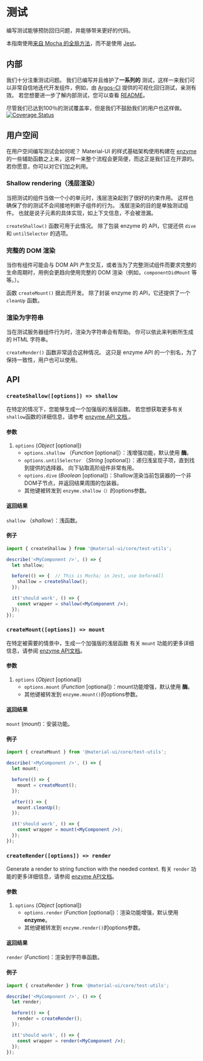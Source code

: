 # 测试

<p class="description">编写测试能够预防回归问题，并能够带来更好的代码。</p>

本指南使用[来自 Mocha 的全局方法](https://mochajs.org/api/global.html)，而不是使用 [Jest](https://jestjs.io/docs/en/api)。

## 内部

我们十分注重测试问题。 我们已编写并且维护了**一系列的** 测试，这样一来我们可以非常自信地迭代开发组件，例如，由 [Argos-CI](https://www.argos-ci.com/mui-org/material-ui) 提供的可视化回归测试，亲测有效。 若您想要进一步了解内部测试，您可以查看 [README](https://github.com/mui-org/material-ui/blob/next/test/README.md)。

尽管我们已达到100％的测试覆盖率，但是我们不鼓励我们的用户也这样做。 [![Coverage Status](https://img.shields.io/codecov/c/github/mui-org/material-ui/next.svg)](https://codecov.io/gh/mui-org/material-ui/branch/next)

## 用户空间

在用户空间编写测试会如何呢？ Material-UI 的样式基础架构使用构建在 [enzyme](https://github.com/airbnb/enzyme) 的一些辅助函数之上来，这样一来整个流程会更简便，而这正是我们正在开源的。 若你愿意，你可以对它们加之利用。

### Shallow rendering（浅层渲染）

当把测试的组件当做一个小的单元时，浅层渲染起到了很好的约束作用。 这样也确保了你的测试不会间接地判断子组件的行为。 浅层渲染的目的是单独测试组件。 也就是说子元素的具体实现，如上下文信息，不会被泄漏。

`createShallow()` 函数可用于此情况。 除了包装 enzyme 的 API，它提还供 `dive` 和 `untilSelector` 的选项。

### 完整的 DOM 渲染

当你有组件可能会与 DOM API 产生交互，或者当为了完整测试组件而要求完整的生命周期时，用例会更趋向使用完整的 DOM 渲染（例如，`componentDidMount` 等等。）。

函数 `createMount()` 据此而开发。 除了封装 enzyme 的 API，它还提供了一个 `cleanUp` 函数。

### 渲染为字符串

当在测试服务器组件行为时，渲染为字符串会有帮助。 你可以依此来判断所生成的 HTML 字符串。

`createRender()` 函数非常适合这种情况。 这只是 enzyme API 的一个别名，为了保持一致性，用户也可以使用。

## API

### `createShallow([options]) => shallow`

在特定的情况下，您能够生成一个加强版的浅层函数。 若您想获取更多有关 `shallow`函数的详细信息，请参考 [enzyme API 文档 ](https://airbnb.io/enzyme/docs/api/shallow.html)。

#### 参数

1. `options` (*Object* [optional]) 
    - `options.shallow` （*Function* [optional]）：浅增强功能，默认使用 **酶**。
    - `options.untilSelector` （*String* [optional]）：递归浅呈现子项，直到找到提供的选择器。 向下钻取高阶组件非常有用。
    - `options.dive` (*Boolean* [optional])：Shallow渲染当前包装器的一个非DOM子节点，并返回结果周围的包装器。
    - 其他键被转发到 `enzyme.shallow（）`的options参数。

#### 返回结果

`shallow` （*shallow*）：浅函数。

#### 例子

```jsx
import { createShallow } from '@material-ui/core/test-utils';

describe('<MyComponent />', () => {
  let shallow;

  before(() => {  // This is Mocha; in Jest, use beforeAll
    shallow = createShallow();
  });

  it('should work', () => {
    const wrapper = shallow(<MyComponent />);
  });
});
```

### `createMount([options]) => mount`

在特定被需要的情景中，生成一个加强版的浅层函数 有关 `mount` 功能的更多详细信息，请参阅 [enzyme API文档](https://airbnb.io/enzyme/docs/api/mount.html)。

#### 参数

1. `options` (*Object* [optional]) 
    - `options.mount` (*Function* [optional])：mount功能增强，默认使用 **酶**。
    - 其他键被转发到 `enzyme.mount()`的options参数。

#### 返回结果

`mount` (*mount*)：安装功能。

#### 例子

```jsx
import { createMount } from '@material-ui/core/test-utils';

describe('<MyComponent />', () => {
  let mount;

  before(() => {
    mount = createMount();
  });

  after(() => {
    mount.cleanUp();
  });

  it('should work', () => {
    const wrapper = mount(<MyComponent />);
  });
});
```

### `createRender([options]) => render`

Generate a render to string function with the needed context. 有关 `render` 功能的更多详细信息，请参阅 [enzyme API文档](https://airbnb.io/enzyme/docs/api/render.html)。

#### 参数

1. `options` (*Object* [optional]) 
    - `options.render` (*Function* [optional])：渲染功能增强，默认使用 **enzyme**。
    - 其他键被转发到 `enzyme.render()`的options参数。

#### 返回结果

`render` (*Function*)：渲染到字符串函数。

#### 例子

```jsx
import { createRender } from '@material-ui/core/test-utils';

describe('<MyComponent />', () => {
  let render;

  before(() => {
    render = createRender();
  });

  it('should work', () => {
    const wrapper = render(<MyComponent />);
  });
});
```